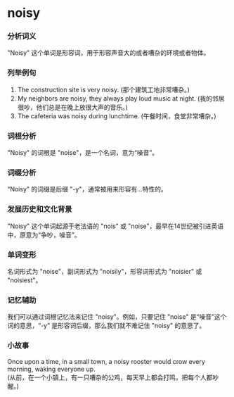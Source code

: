 # noisy

### 分析词义

  

"Noisy" 这个单词是形容词，用于形容声音大的或者嘈杂的环境或者物体。

  

### 列举例句

  

1.  The construction site is very noisy. (那个建筑工地非常嘈杂。)
2.  My neighbors are noisy, they always play loud music at night. (我的邻居很吵，他们总是在晚上放很大声的音乐。)
3.  The cafeteria was noisy during lunchtime. (午餐时间，食堂非常嘈杂。)

  

### 词根分析

  

"Noisy" 的词根是 "noise"，是一个名词，意为“噪音”。

  

### 词缀分析

  

“Noisy" 的词缀是后缀 "-y"，通常被用来形容有...特性的。

  

### 发展历史和文化背景

  

"Noisy" 这个单词起源于老法语的 "nois" 或 "noise"，最早在14世纪被引进英语中，原意为“争吵，噪音”。

  

### 单词变形

  

名词形式为 "noise"，副词形式为 "noisily"，形容词形式为 "noisier" 或 "noisiest"。

  

### 记忆辅助

  

我们可以通过词根记忆法来记住 "noisy"。例如，只要记住 "noise" 是“噪音”这个词的意思，“-y” 是形容词后缀，那么我们就不难记住 "noisy" 的意思了。

  

### 小故事

  

Once upon a time, in a small town, a noisy rooster would crow every morning, waking everyone up.  
(从前，在一个小镇上，有一只嘈杂的公鸡，每天早上都会打鸣，把每个人都吵醒。)
